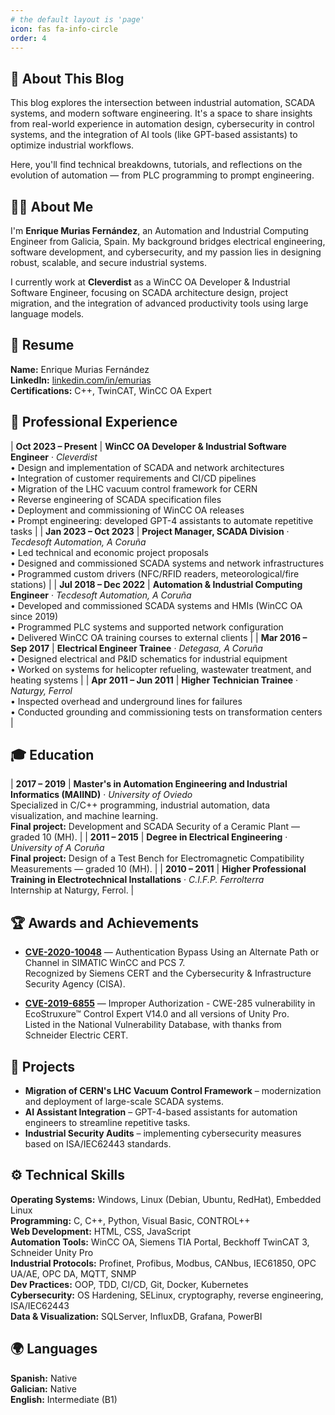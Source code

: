```yaml
---
# the default layout is 'page'
icon: fas fa-info-circle
order: 4
---
```


## 🧭 About This Blog

This blog explores the intersection between industrial automation, SCADA systems, and modern software engineering. It's a space to share insights from real-world experience in automation design, cybersecurity in control systems, and the integration of AI tools (like GPT-based assistants) to optimize industrial workflows.

Here, you'll find technical breakdowns, tutorials, and reflections on the evolution of automation — from PLC programming to prompt engineering.

## 👨‍💻 About Me

I'm **Enrique Murias Fernández**, an Automation and Industrial Computing Engineer from Galicia, Spain. My background bridges electrical engineering, software development, and cybersecurity, and my passion lies in designing robust, scalable, and secure industrial systems.

I currently work at **Cleverdist** as a WinCC OA Developer & Industrial Software Engineer, focusing on SCADA architecture design, project migration, and the integration of advanced productivity tools using large language models.

## 🧾 Resume

**Name:** Enrique Murias Fernández  
**LinkedIn:** [linkedin.com/in/emurias](https://www.linkedin.com/in/emurias/)  
**Certifications:** C++, TwinCAT, WinCC OA Expert

## 💼 Professional Experience

<div class="table-responsive" markdown="1">

| **Oct 2023 – Present** | **WinCC OA Developer & Industrial Software Engineer** · *Cleverdist*<br>• Design and implementation of SCADA and network architectures<br>• Integration of customer requirements and CI/CD pipelines<br>• Migration of the LHC vacuum control framework for CERN<br>• Reverse engineering of SCADA specification files<br>• Deployment and commissioning of WinCC OA releases<br>• Prompt engineering: developed GPT-4 assistants to automate repetitive tasks |
| **Jan 2023 – Oct 2023** | **Project Manager, SCADA Division** · *Tecdesoft Automation, A Coruña*<br>• Led technical and economic project proposals<br>• Designed and commissioned SCADA systems and network infrastructures<br>• Programmed custom drivers (NFC/RFID readers, meteorological/fire stations) |
| **Jul 2018 – Dec 2022** | **Automation & Industrial Computing Engineer** · *Tecdesoft Automation, A Coruña*<br>• Developed and commissioned SCADA systems and HMIs (WinCC OA since 2019)<br>• Programmed PLC systems and supported network configuration<br>• Delivered WinCC OA training courses to external clients |
| **Mar 2016 – Sep 2017** | **Electrical Engineer Trainee** · *Detegasa, A Coruña*<br>• Designed electrical and P&ID schematics for industrial equipment<br>• Worked on systems for helicopter refueling, wastewater treatment, and heating systems |
| **Apr 2011 – Jun 2011** | **Higher Technician Trainee** · *Naturgy, Ferrol*<br>• Inspected overhead and underground lines for failures<br>• Conducted grounding and commissioning tests on transformation centers |

</div>

## 🎓 Education

<div class="table-responsive" markdown="1">

| **2017 – 2019** | **Master's in Automation Engineering and Industrial Informatics (MAIIND)** · *University of Oviedo*<br>Specialized in C/C++ programming, industrial automation, data visualization, and machine learning.<br>**Final project:** Development and SCADA Security of a Ceramic Plant — graded 10 (MH). |
| **2011 – 2015** | **Degree in Electrical Engineering** · *University of A Coruña*<br>**Final project:** Design of a Test Bench for Electromagnetic Compatibility Measurements — graded 10 (MH). |
| **2010 – 2011** | **Higher Professional Training in Electrotechnical Installations** · *C.I.F.P. Ferrolterra*<br>Internship at Naturgy, Ferrol. |

</div>

## 🏆 Awards and Achievements

- **[CVE-2020-10048](https://us-cert.cisa.gov/ics/advisories/icsa-21-040-09)** — Authentication Bypass Using an Alternate Path or Channel in SIMATIC WinCC and PCS 7.  
  Recognized by Siemens CERT and the Cybersecurity & Infrastructure Security Agency (CISA).

- **[CVE-2019-6855](https://nvd.nist.gov/vuln/detail/CVE-2019-6855)** — Improper Authorization - CWE-285 vulnerability in EcoStruxure™ Control Expert V14.0 and all versions of Unity Pro.  
  Listed in the National Vulnerability Database, with thanks from Schneider Electric CERT.

## 🧪 Projects

- **Migration of CERN's LHC Vacuum Control Framework** – modernization and deployment of large-scale SCADA systems.
- **AI Assistant Integration** – GPT-4-based assistants for automation engineers to streamline repetitive tasks.
- **Industrial Security Audits** – implementing cybersecurity measures based on ISA/IEC62443 standards.

## ⚙️ Technical Skills

**Operating Systems:** Windows, Linux (Debian, Ubuntu, RedHat), Embedded Linux  
**Programming:** C, C++, Python, Visual Basic, CONTROL++  
**Web Development:** HTML, CSS, JavaScript  
**Automation Tools:** WinCC OA, Siemens TIA Portal, Beckhoff TwinCAT 3, Schneider Unity Pro  
**Industrial Protocols:** Profinet, Profibus, Modbus, CANbus, IEC61850, OPC UA/AE, OPC DA, MQTT, SNMP  
**Dev Practices:** OOP, TDD, CI/CD, Git, Docker, Kubernetes  
**Cybersecurity:** OS Hardening, SELinux, cryptography, reverse engineering, ISA/IEC62443  
**Data & Visualization:** SQLServer, InfluxDB, Grafana, PowerBI

## 🌍 Languages

**Spanish:** Native  
**Galician:** Native  
**English:** Intermediate (B1)
